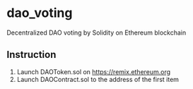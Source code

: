 # dao_voting
Decentralized DAO voting by Solidity on Ethereum blockchain
## Instruction
1) Launch DAOToken.sol on https://remix.ethereum.org
2) Launch DAOContract.sol to the address of the first item
